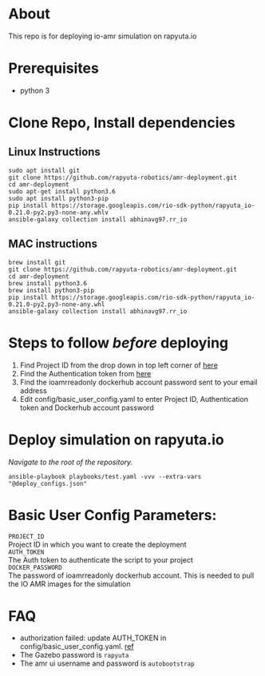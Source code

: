 # About
This repo is for deploying io-amr simulation on rapyuta.io 

# Prerequisites
- python 3

# Clone Repo, Install dependencies
## Linux Instructions
```
sudo apt install git
git clone https://github.com/rapyuta-robotics/amr-deployment.git
cd amr-deployment
sudo apt-get install python3.6
sudo apt install python3-pip
pip install https://storage.googleapis.com/rio-sdk-python/rapyuta_io-0.21.0-py2.py3-none-any.whlv
ansible-galaxy collection install abhinavg97.rr_io
```

## MAC instructions
```
brew install git
git clone https://github.com/rapyuta-robotics/amr-deployment.git
cd amr-deployment
brew install python3.6
brew install python3-pip
pip install https://storage.googleapis.com/rio-sdk-python/rapyuta_io-0.21.0-py2.py3-none-any.whl
ansible-galaxy collection install abhinavg97.rr_io
```

# Steps to follow *before* deploying
1. Find Project ID from the drop down in top left corner of [here](https://console.rapyuta.io)
2. Find the Authentication token from [here](https://auth.rapyuta.io/authToken/)
3. Find the ioamrreadonly dockerhub account password sent to your email address
4. Edit config/basic_user_config.yaml to enter Project ID, Authentication token and Dockerhub account password

# Deploy simulation on rapyuta.io

*Navigate to the root of the repository.* 
```
ansible-playbook playbooks/test.yaml -vvv --extra-vars "@deploy_configs.json"
```

# Basic User Config Parameters:
```PROJECT_ID```\
Project ID in which you want to create the deployment\
```AUTH_TOKEN```\
The Auth token to authenticate the script to your project\
```DOCKER_PASSWORD```\
The password of ioamrreadonly dockerhub account. This is needed to pull the IO AMR images for the simulation

# FAQ
- authorization failed: update AUTH_TOKEN in config/basic_user_config.yaml. [ref](https://userdocs.rapyuta.io/3_how-tos/35_tooling_and_debugging/rapyuta-io-python-sdk/#auth-token)
- The Gazebo password is `rapyuta`
- The amr ui username and password is `autobootstrap`
